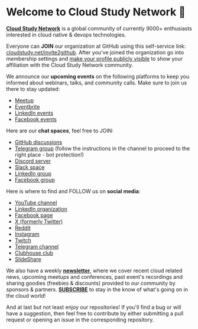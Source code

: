 # Welcome to Cloud Study Network 👋

**[Cloud Study Network](https://cloudstudy.net/)** is a global community of currently 9000+ enthusiasts interested in cloud native & devops technologies.

Everyone can **JOIN** our organization at GitHub using this self-service link: [cloudstudy.net/invite2github](https://cloudstudy.net/invite2github). After you've joined the organization go into membership settings and [make your profile publicly visible](https://docs.github.com/en/github/setting-up-and-managing-your-github-user-account/publicizing-or-hiding-organization-membership) to show your affiliation with the Cloud Study Network community.

We announce our **upcoming events** on the following platforms to keep you informed about webinars, talks, and community calls. Make sure to join us there to stay updated:
- [Meetup](https://www.meetup.com/Cloud-Study-Network/)
- [Eventbrite](https://www.eventbrite.com/o/cloud-study-network-26938405029)
- [LinkedIn events](https://www.linkedin.com/company/cloud-study-network/events/)
- [Facebook events](https://www.facebook.com/CloudStudyNetwork/events)

Here are our **chat spaces**, feel free to JOIN:
- [GitHub discussions](https://github.com/orgs/cloudcommunity/discussions)
- [Telegram group](https://t.me/CloudStudyNet) (follow the instructions in the channel to proceed to the right place - bot protection!)
- [Discord server](https://cloudstudy.net/discord)
- [Slack space](http://cloudstudy.net/slack)
- [LinkedIn group](https://www.linkedin.com/groups/9061836/)
- [Facebook group](https://www.facebook.com/groups/cloudstudynetwork)

Here is where to find and FOLLOW us on **social media**:
- [YouTube channel](https://bit.ly/CloudStudyNetYT)
- [LinkedIn organization](https://www.linkedin.com/company/cloud-study-network/)
- [Facebook page](https://www.facebook.com/CloudStudyNetwork/)
- [X (formerly Twitter)](https://x.com/CloudStudyNet "Cloud Study Network on X (formerly Twitter)")
- [Reddit](https://www.reddit.com/r/CloudStudyNetwork/)
- [Instagram](https://www.instagram.com/cloudstudynetwork/)
- [Twitch](https://www.twitch.tv/cloudstudynetwork)
- [Telegram channel](https://t.me/CloudStudyNetwork)
- [Clubhouse club](https://www.clubhouse.com/club/cloud-study-network)
- [SlideShare](https://www.slideshare.net/CloudStudyNetwork)

We also have a weekly [**newsletter**](https://cloudstudynet.substack.com/welcome), where we cover recent cloud related news, upcoming meetups and conferences, past event's recordings and sharing goodies (freebies & discounts) provided to our community by sponsors & partners. [**SUBSCRIBE**](https://cloudstudynet.substack.com/welcome) to stay in the know of what's going on in the cloud world!

And at last but not least enjoy our repositories! If you'll find a bug or will have a suggestion, then feel free to contribute by either submitting a pull request or opening an issue in the corresponding repository.
